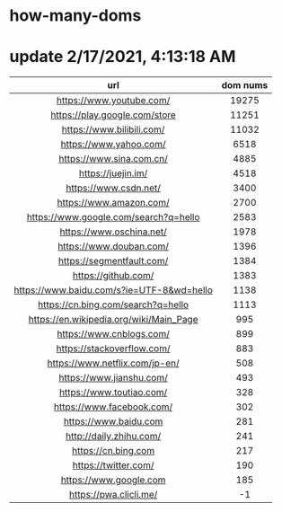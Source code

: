 # how-many-doms

# update 2/17/2021, 4:13:18 AM

url | dom nums
:-: | :-:
https://www.youtube.com/ | 19275
https://play.google.com/store | 11251
https://www.bilibili.com/ | 11032
https://www.yahoo.com/ | 6518
https://www.sina.com.cn/ | 4885
https://juejin.im/ | 4518
https://www.csdn.net/ | 3400
https://www.amazon.com/ | 2700
https://www.google.com/search?q=hello | 2583
https://www.oschina.net/ | 1978
https://www.douban.com/ | 1396
https://segmentfault.com/ | 1384
https://github.com/ | 1383
https://www.baidu.com/s?ie=UTF-8&wd=hello | 1138
https://cn.bing.com/search?q=hello | 1113
https://en.wikipedia.org/wiki/Main_Page | 995
https://www.cnblogs.com/ | 899
https://stackoverflow.com/ | 883
https://www.netflix.com/jp-en/ | 508
https://www.jianshu.com/ | 493
https://www.toutiao.com/ | 328
https://www.facebook.com/ | 302
https://www.baidu.com | 281
http://daily.zhihu.com/ | 241
https://cn.bing.com | 217
https://twitter.com/ | 190
https://www.google.com | 185
https://pwa.clicli.me/ | -1
